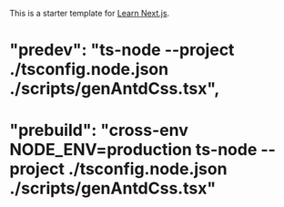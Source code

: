 This is a starter template for [Learn Next.js](https://nextjs.org/learn).


# "predev": "ts-node --project ./tsconfig.node.json ./scripts/genAntdCss.tsx",
# "prebuild": "cross-env NODE_ENV=production ts-node --project ./tsconfig.node.json ./scripts/genAntdCss.tsx"
